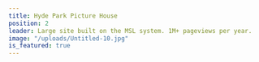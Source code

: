 ```yaml
---
title: Hyde Park Picture House
position: 2
leader: Large site built on the MSL system. 1M+ pageviews per year.
image: "/uploads/Untitled-10.jpg"
is_featured: true
---
```


